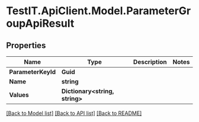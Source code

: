 # TestIT.ApiClient.Model.ParameterGroupApiResult

## Properties

Name | Type | Description | Notes
------------ | ------------- | ------------- | -------------
**ParameterKeyId** | **Guid** |  | 
**Name** | **string** |  | 
**Values** | **Dictionary&lt;string, string&gt;** |  | 

[[Back to Model list]](../README.md#documentation-for-models) [[Back to API list]](../README.md#documentation-for-api-endpoints) [[Back to README]](../README.md)


